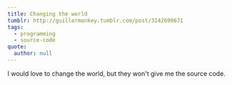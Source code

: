 ```yaml
---
title: Changing the world
tumblr: http://guillermonkey.tumblr.com/post/3142699671
tags:
  - programming
  - source-code
quote:
  author: null
---
```


I would love to change the world, but they won't give me the source code.
